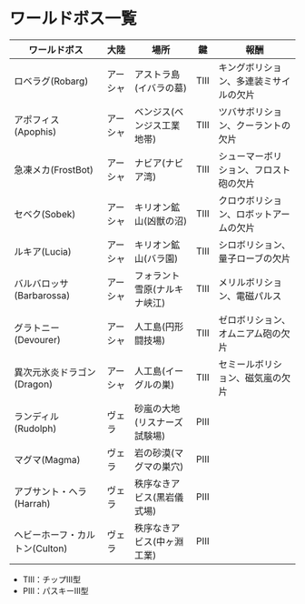 # ワールドボス一覧

| ワールドボス | 大陸 | 場所 | 鍵 | 報酬 |
| --- | --- | --- | :---: | --- |
| ロベラグ(Robarg) | アーシャ | アストラ島(イバラの墓) | TⅢ | キングボリション、多連装ミサイルの欠片 |
| アポフィス(Apophis) | アーシャ | ベンジス(ベンジス工業地帯) | TⅢ | ツバサボリション、クーラントの欠片 |
| 急凍メカ(FrostBot) | アーシャ | ナビア(ナビア湾) | TⅢ | シューマーボリション、フロスト砲の欠片 |
| セベク(Sobek) | アーシャ | キリオン鉱山(凶獣の沼) | TⅢ | クロウボリション、ロボットアームの欠片 |
| ルキア(Lucia) | アーシャ | キリオン鉱山(バラ園) | TⅢ | シロボリション、量子ローブの欠片 |
| バルバロッサ(Barbarossa) | アーシャ | フォラント雪原(ナルキナ峡江) | TⅢ | メリルボリション、電磁パルス |
| グラトニー(Devourer) | アーシャ | 人工島(円形闘技場) | TⅢ | ゼロボリション、オムニアム砲の欠片 |
| 異次元氷炎ドラゴン(Dragon) | アーシャ | 人工島(イーグルの巣) | TⅢ | セミールボリション、磁気嵐の欠片 |
| ランディル(Rudolph) | ヴェラ | 砂嵐の大地(リスナーズ試験場) | PⅢ |  |
| マグマ(Magma) | ヴェラ | 岩の砂漠(マグマの巣穴) | PⅢ |  |
| アブサント・ヘラ(Harrah) | ヴェラ | 秩序なきアビス(黒岩儀式場) | PⅢ |  |
| ヘビーホーフ・カルトン(Culton) | ヴェラ | 秩序なきアビス(中ヶ淵工業) | PⅢ |  |

* TⅢ：チップⅢ型
* PⅢ：パスキーⅢ型
